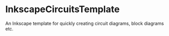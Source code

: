 # InkscapeCircuitsTemplate
An Inkscape template for quickly creating circuit diagrams, block diagrams etc.
